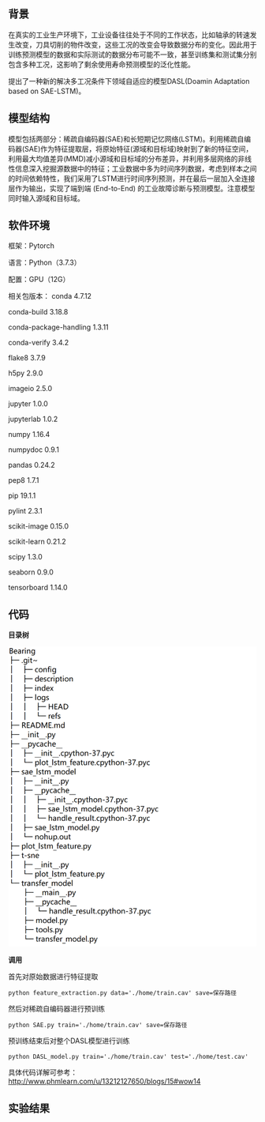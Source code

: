 ## 背景
在真实的工业生产环境下，工业设备往往处于不同的工作状态，比如轴承的转速发生改变，刀具切削的物件改变，这些工况的改变会导致数据分布的变化。因此用于训练预测模型的数据和实际测试的数据分布可能不一致，甚至训练集和测试集分别包含多种工况，这影响了剩余使用寿命预测模型的泛化性能。

提出了一种新的解决多工况条件下领域自适应的模型DASL(Doamin Adaptation based on SAE-LSTM)。



## 模型结构
模型包括两部分：稀疏自编码器(SAE)和长短期记忆网络(LSTM)。利用稀疏自编码器(SAE)作为特征提取层，将原始特征(源域和目标域)映射到了新的特征空间，利用最大均值差异(MMD)减小源域和目标域的分布差异，并利用多层网络的非线性信息深入挖掘源数据中的特征；工业数据中多为时间序列数据，考虑到样本之间的时间依赖特性，我们采用了LSTM进行时间序列预测，并在最后一层加入全连接层作为输出，实现了端到端 (End-to-End) 的工业故障诊断与预测模型。注意模型同时输入源域和目标域。

## 软件环境
框架：Pytorch

语言：Python（3.7.3）

配置：GPU（12G）

相关包版本：
conda 4.7.12

conda-build 3.18.8

conda-package-handling 1.3.11

conda-verify 3.4.2

flake8 3.7.9

h5py 2.9.0

imageio 2.5.0

jupyter 1.0.0

jupyterlab 1.0.2

numpy 1.16.4

numpydoc 0.9.1

pandas 0.24.2

pep8 1.7.1

pip 19.1.1

pylint 2.3.1

scikit-image 0.15.0

scikit-learn 0.21.2

scipy 1.3.0

seaborn 0.9.0

tensorboard 1.14.0

## 代码

**目录树**

![image](https://github.com/minelabwot/phmlearn/blob/master/Bearing/image/Tree.png)


**调用**

首先对原始数据进行特征提取

```
python feature_extraction.py data='./home/train.cav' save=保存路径
```

然后对稀疏自编码器进行预训练

```
python SAE.py train='./home/train.cav' save=保存路径
```

预训练结束后对整个DASL模型进行训练

```
python DASL_model.py train='./home/train.cav' test='./home/test.cav'
```

具体代码详解可参考：http://www.phmlearn.com/u/13212127650/blogs/15#wow14


## 实验结果





